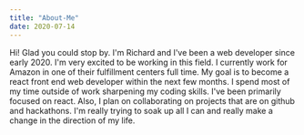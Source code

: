 ```yaml
---
title: "About-Me"
date: 2020-07-14
---
```


Hi! Glad you could stop by. I'm Richard and I've been a web developer since early 2020. I'm very excited to be working in this field.
I currently work for Amazon in one of their fulfillment centers full time. My goal is to become a react front end web developer within the next few months. I spend
most of my time outside of work sharpening my coding skills. I've been primarily focused on react. Also, I plan on collaborating on projects 
that are on github and hackathons. I'm really trying to soak up all I can and really make a change in the direction of my life.
